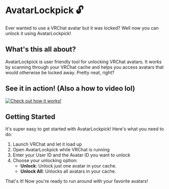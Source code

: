# AvatarLockpick 🔓
Ever wanted to use a VRChat avatar but it was locked? Well now you can unlock it using AvatarLockpick!

## What's this all about?
AvatarLockpick is user friendly tool for unlocking VRChat avatars. It works by scanning through your VRChat cache and helps you access avatars that would otherwise be locked away. Pretty neat, right?

## See it in action! (Also a how to video lol)
[![Check out how it works!](https://scrim.b-cdn.net/webfiles/AvatarLockpick_Image.jpg)](https://scrim.b-cdn.net/webfiles/MainShowcase.mp4)

## Getting Started
It's super easy to get started with AvatarLockpick! Here's what you need to do:

1. Launch VRChat and let it load up
2. Open AvatarLockpick while VRChat is running
3. Enter your User ID and the Avatar ID you want to unlock
4. Choose your unlocking option:
   - **Unlock**: Unlock just one avatar in your cache.
   - **Unlock All**: Unlocks all avatars in your cache.

That's it! Now you're ready to run around with your favorite avatars!
